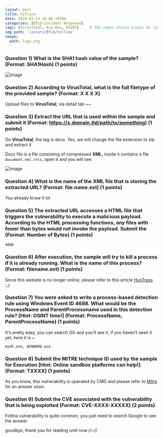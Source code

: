 ```yaml
---
layout: post
title: Follina 
date: 2024-01-23 16:00 +0700
categories: [BTLO/Incident Response]
tags: [VirusTotal, Any.Run, OSINT]     # TAG names should always be lowercase
img_path: '/assets/BTLO/Follina'
image: 
  path: logo.png
--- 
```


### Question 1) What is the SHA1 hash value of the sample? (Format: SHA1Hash) (1 points)

![image](https://github.com/zs0b/zs0b.github.io/assets/118095276/b65d6da6-ef77-4f56-9441-a3a1aa38659a)

### Question 2) According to VirusTotal, what is the full filetype of the provided sample? (Format: X X X X)

Upload files to **VirusTotal**, via detail tab ~~

### Question 3) Extract the URL that is used within the sample and submit it (Format: https://x.domain.tld/path/to/something) (1 points)

On **VirusTotal**, the tag is docx. Yes, we will change the file extension to zip and extract it

Docx file is a file consisting of compressed **XML**, inside it contains a file `document.xml.rels`, open it and you will see

![image](https://github.com/zs0b/zs0b.github.io/assets/118095276/e842eb06-d5de-4123-945c-ab6329b09682)

### Question 4) What is the name of the XML file that is storing the extracted URL? (Format: file.name.ext) (1 points)

You already know it lol 

### Question 5) The extracted URL accesses a HTML file that triggers the vulnerability to execute a malicious payload. According to the HTML processing functions, any files with fewer than <Number> bytes would not invoke the payload. Submit the <Number> (Format: Number of Bytes) (1 points)

`4096`

### Question 6) After execution, the sample will try to kill a process if it is already running. What is the name of this process? (Format: filename.ext) (1 points)
Since this website is no longer online, please refer to this article [HunTress](https://www.huntress.com/blog/microsoft-office-remote-code-execution-follina-msdt-bug) :_)

### Question 7) You were asked to write a process-based detection rule using Windows Event ID 4688. What would be the ProcessName and ParentProcessname used in this detection rule? [Hint: OSINT time!] (Format: ProcessName, ParentProcessName) (1 points)

It's pretty easy, you can search GG and you'll see it, if you haven't seen it yet, here it is ~

`msdt.exe, WINWORD.exe`

### Question 8) Submit the MITRE technique ID used by the sample for Execution [Hint: Online sandbox platforms can help!] (Format: TXXXX) (1 points)

As you know, this vulnerability is operated by CMD and please refer to [Mitre](https://attack.mitre.org/tactics/TA0002/) for an answer soon.

### Question 9) Submit the CVE associated with the vulnerability that is being exploited (Format: CVE-XXXX-XXXXX) (2 points)

Follina vulnerability is quite common, you just need to search Google to see the answer

goodbye, thank you for reading until now //~//

